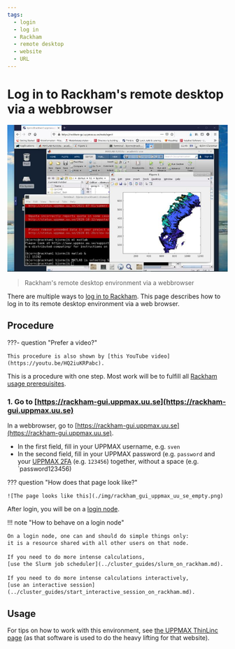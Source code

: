 ```yaml
---
tags:
  - login
  - log in
  - Rackham
  - remote desktop
  - website
  - URL
---
```


# Log in to Rackham's remote desktop via a webbrowser

![Rackham's remote desktop environment](./img/rackham_via_remote_desktop_50.jpg)

> Rackham's remote desktop environment via a webbrowser

There are multiple ways to [log in to Rackham](login_rackham.md).
This page describes how to log in to its remote desktop environment
via a web browser.

## Procedure

???- question "Prefer a video?"

    This procedure is also shown by [this YouTube video](https://youtu.be/HQ2iuKRPabc).

This is a procedure with one step.
Most work will be to fulfill all [Rackham usage prerequisites](rackham_usage_prerequisites.md).

### 1. Go to [https://rackham-gui.uppmax.uu.se](https://rackham-gui.uppmax.uu.se)

In a webbrowser, go to [https://rackham-gui.uppmax.uu.se](https://rackham-gui.uppmax.uu.se).

- In the first field, fill in your UPPMAX username, e.g. `sven`
- In the second field, fill in your UPPMAX password (e.g. `password`
  and your [UPPMAX 2FA](../getting_started/get_uppmax_2fa.md) (e.g. `123456`)
  together, without a space (e.g. `password123456)

??? question "How does that page look like?"

    ![The page looks like this](./img/rackham_gui_uppmax_uu_se_empty.png)

After login, you will be on a [login node](../cluster_guides/login_node.md).

!!! note "How to behave on a login node"

    On a login node, one can and should do simple things only:
    it is a resource shared with all other users on that node.

    If you need to do more intense calculations,
    [use the Slurm job scheduler](../cluster_guides/slurm_on_rackham.md).

    If you need to do more intense calculations interactively,
    [use an interactive session](../cluster_guides/start_interactive_session_on_rackham.md).

## Usage

For tips on how to work with this environment,
see [the UPPMAX ThinLinc page](../software/thinlinc.md)
(as that software is used to do the heavy lifting for that website).

